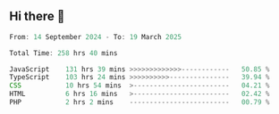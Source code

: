 ## Hi there 👋
<!--START_SECTION:Muni-->

```Javascript
From: 14 September 2024 - To: 19 March 2025

Total Time: 258 hrs 40 mins

JavaScript    131 hrs 39 mins >>>>>>>>>>>>>------------   50.85 %
TypeScript    103 hrs 24 mins >>>>>>>>>>---------------   39.94 %
CSS           10 hrs 54 mins  >------------------------   04.21 %
HTML          6 hrs 16 mins   >------------------------   02.42 %
PHP           2 hrs 2 mins    -------------------------   00.79 %
```

<!--END_SECTION:Muni-->
